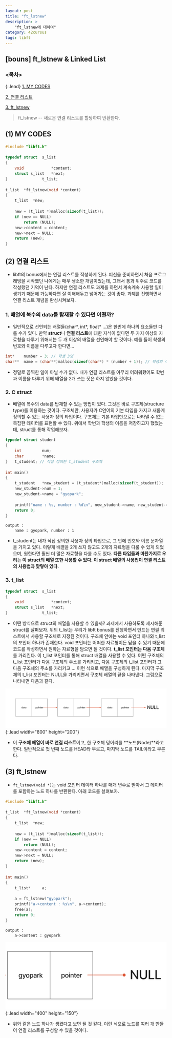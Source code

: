 ```yaml
---
layout: post
title: "ft_lstnew"
description: >
    "ft_lstnew에 대하여"
category: 42cursus
tags: libft
---
```

## [bouns] ft_lstnew & Linked List

### <목차>
{:.lead}
[1. MY CODES](#1-my-codes)

[2. 연결 리스트](#2-연결-리스트)

[3. ft_lstnew](#3-ft_lstnew)


> ft_lstnew -- 새로운 연결 리스트를 할당하여 반환한다.


## (1) MY CODES
~~~c
#include "libft.h"

typedef struct	s_list
{
	void			*content;
	struct s_list	*next;
}				t_list;

t_list	*ft_lstnew(void	*content)
{
	t_list	*new;

	new = (t_list *)malloc(sizeof(t_list));
	if (new == NULL)
		return (NULL);
	new->content = content;
	new->next = NULL;
	return (new);
}
~~~

## (2) 연결 리스트
- libft의 bonus에서는 연결 리스트를 작성하게 된다. 피신을 준비하면서 처음 프로그래밍을 시작했던 나에게는 매우 생소한 개념이었는데, 그래서 통과 위주로 코드를 작성했던 기억이 난다. 하지만 연결 리스트도 과제를 하면서 계속계속 사용할 일이 생기기 때문에 가능하다면 잘 이해해두고 넘어가는 것이 좋다. 과제를 진행하면서 연결 리스트 개념을 완성시켜보자.

### 1. 배열에 복수의 data를 탑재할 수 있다면 어떨까?
- 일반적으로 선언되는 배열들(char*, int*, float* ...)은 한번에 하나의 요소들만 다룰 수가 있다. 만약 **struct**나 **연결 리스트**에 대한 지식이 없다면 두 가지 이상의 자료형을 다루기 위해서는 두 개 이상의 배열을 선언해야 할 것이다. 예를 들어 학생의 번호와 이름을 다루고자 한다면...

~~~c
int*	number = 3; // 학생 3명
char**	name = (char**)malloc(sizeof(char*) * (number + 1)); // 학생의 이름을 담을 이중 배열
~~~

- 정말로 끔찍한 일이 아닐 수가 없다. 내가 연결 리스트를 아무리 어려워했어도 학번과 이름을 다루기 위해 배열을 2개 쓰는 짓은 하지 않았을 것이다.

### 2. C struct
- 배열에 복수의 data를 탑재할 수 있는 방법이 있다. 그것은 바로 구조체(structure type)를 이용하는 것이다. 구조체란, 사용자가 C언어의 기본 타입을 가지고 새롭게 정의할 수 있는 사용자 정의 타입이다. 구조체는 기본 타입만으로는 나타낼 수 없는 복잡한 데이터를 표현할 수 있다. 위에서 학번과 학생의 이름을 저장하고자 했었는데, struct를 통해 작업해보자.

~~~c
typedef struct student
{
	int			num;
	char		*name;	
}	t_student; // 직접 정의한 t_student 구조체 

int main()
{
	t_student	*new_student = (t_student*)malloc(sizeof(t_student));
	new_student->num = 1;
	new_student->name = "gyopark";

	printf("name : %s, number : %d\n", new_student->name, new_student->num);
	return 0;
}
~~~
~~~plain
output :
	name : gyopark, number : 1
~~~

- t_student는 내가 직접 정의한 사용자 정의 타입으로, 그 안에 번호와 이름 문자열을 가지고 있다. 이렇게 배열을 2개 쓰지 않고도 2개의 자료형을 다룰 수 있게 되었으며, 원한다면 훨씬 더 많은 자료형을 다룰 수도 있다. **다른 타입들과 마찬가지로 우리는 이 struct의 배열 또한 사용할 수 있다. 이 struct 배열의 사용법이 연결 리스트의 사용법과 맞닿아 있다.**

### 3. t_list
~~~c
typedef struct	s_list
{
	void			*content;
	struct s_list	*next;
}				t_list;
~~~

- 어떤 방식으로 struct의 배열을 사용할 수 있을까? 과제에서 사용하도록 제시해준 struct를 살펴보자. 위의 t_list는 우리가 libft bonus를 진행하면서 만드는 연결 리스트에서 사용할 구조체로 지정된 것이다. 구조체 안에는 void 포인터 하나와 t_list의 포인터 하나가 존재한다. void 포인터는 어떠한 자료형이든 담을 수 있기 때문에 코드를 작성하면서 원하는 자료형을 담으면 될 것이다. **t_list 포인터는 다음 구조체**를 가리킨다. 이 t_list 포인터를 통해 struct 배열을 사용할 수 있다. 어떤 구조체의 t_list 포인터가 다음 구조체의 주소를 가리키고, 다음 구조체의 t_list 포인터가 그 다음 구조체의 주소를 가리키고 ... 이런 식으로 배열을 구성하게 된다. 마지막 구조체의 t_list 포인터는 NULL을 가리키면서 구조체 배열의 끝을 나타낸다. 그림으로 나타내면 다음과 같다.

 ![linked-list](/assets/img/libft/linked-list.png){:.lead width="800" height="200"}

- 이 **구조체 배열이 바로 연결 리스트**이고, 한 구조체 덩어리를 **노드(Node)**라고 한다. 일반적으로 첫 번째 노드를 HEAD라 부르고, 마지막 노드를 TAIL이라고 부른다.

## (3) ft_lstnew
- `ft_lstnew(void *)`는 void 포인터 데이터 하나를 매개 변수로 받아서 그 데이터를 포함하는 노드 하나를 반환한다. 아래 코드를 살펴보자.

~~~c
#include "libft.h"

t_list	*ft_lstnew(void	*content)
{
	t_list	*new;

	new = (t_list *)malloc(sizeof(t_list));
	if (new == NULL)
		return (NULL);
	new->content = content;
	new->next = NULL;
	return (new);
}

int main()
{
	t_list*		a;

	a = ft_lstnew("gyopark");
	printf("a->content : %s\n", a->content);
	free(a);
	return 0;
}
~~~
~~~plain
output :
	a->content : gyopark
~~~

 ![ex1-list](/assets/img/libft/gyopark-list.png){:.lead width="400" height="150"}

- 위와 같은 노드 하나가 생겼다고 보면 될 것 같다. 이런 식으로 노드를 여러 개 만들어 연결 리스트를 구성할 수 있을 것이다.